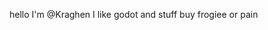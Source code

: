 hello I'm @Kraghen
I like godot and stuff
buy frogiee or pain

<!---
Kraghen/Kraghen is a ✨ special ✨ repository because its `README.md` (this file) appears on your GitHub profile.
You can click the Preview link to take a look at your changes.
--->
